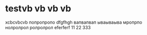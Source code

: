 # testvb vb vb vb 
xcbcvbcvb
попропропо
dfgfhgh
вапвапвап
ываываыва
мропрпо
нолролрол
ролролрол
eferferf
11
22
333
